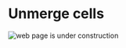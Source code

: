 # Unmerge cells

![web page is under construction](https://docimages.blob.core.chinacloudapi.cn/images/commingsoon20210514.jpg)
